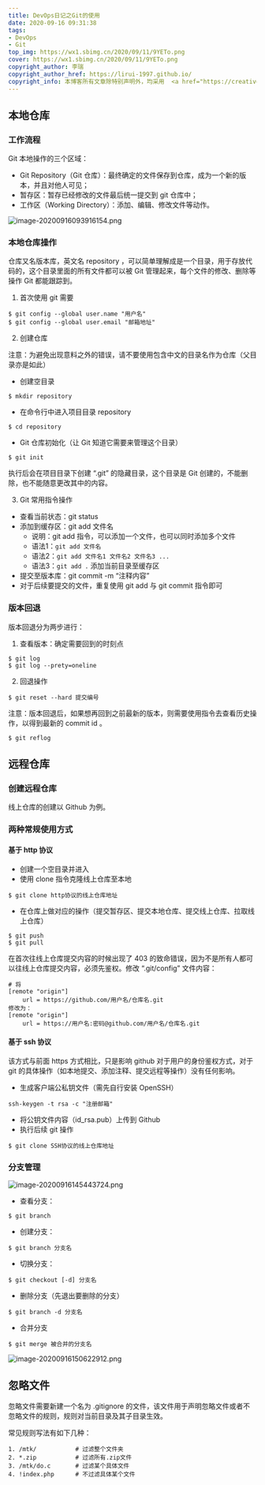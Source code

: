 ```yaml
---
title: DevOps日记之Git的使用
date: 2020-09-16 09:31:38
tags:
- DevOps
- Git
top_img: https://wx1.sbimg.cn/2020/09/11/9YETo.png
cover: https://wx1.sbimg.cn/2020/09/11/9YETo.png
copyright_author: 李瑞
copyright_author_href: https://lirui-1997.github.io/
copyright_info: 本博客所有文章除特别声明外，均采用  <a href="https://creativecommons.org/licenses/by-nc-sa/4.0/">CC BY-NC-SA 4.0 </a> 许可协议。转载请注明出处！
---
```


## 本地仓库

### 工作流程

Git 本地操作的三个区域：
- Git Repository（Git 仓库）：最终确定的文件保存到仓库，成为一个新的版本，并且对他人可见；
- 暂存区：暂存已经修改的文件最后统一提交到 git 仓库中；
- 工作区（Working Directory）：添加、编辑、修改文件等动作。

![image-20200916093916154.png](https://cdn.jsdelivr.net/gh/LiRui-1997/hexo/image/Git的使用/image-20200916093916154.png)

### 本地仓库操作

仓库又名版本库，英文名 repository ，可以简单理解成是一个目录，用于存放代码的，这个目录里面的所有文件都可以被 Git 管理起来，每个文件的修改、删除等操作 Git 都能跟踪到。

1. 首次使用 git 需要

```shell
$ git config --global user.name "用户名"
$ git config --global user.email "邮箱地址"
```

2. 创建仓库

注意：为避免出现意料之外的错误，请不要使用包含中文的目录名作为仓库（父目录亦是如此）

- 创建空目录

```shell
$ mkdir repository
```

- 在命令行中进入项目目录 repository

```shell
$ cd repository
```

- Git 仓库初始化（让 Git 知道它需要来管理这个目录）

```shell
$ git init
```
执行后会在项目目录下创建 “.git” 的隐藏目录，这个目录是 Git 创建的，不能删除，也不能随意更改其中的内容。

3. Git 常用指令操作

- 查看当前状态：git status
- 添加到缓存区：git add 文件名
	- 说明：git add 指令，可以添加一个文件，也可以同时添加多个文件
	- 语法1：```git add 文件名```
	- 语法2：```git add 文件名1 文件名2 文件名3 ...```
	- 语法3：```git add .```  添加当前目录至缓存区
- 提交至版本库：git commit -m “注释内容”
- 对于后续要提交的文件，重复使用 git add 与 git commit 指令即可

### 版本回退

版本回退分为两步进行：
1. 查看版本：确定需要回到的时刻点
```shell
$ git log
$ git log --prety=oneline
```
2. 回退操作
```shell
$ git reset --hard 提交编号
```
注意：版本回退后，如果想再回到之前最新的版本，则需要使用指令去查看历史操作，以得到最新的 commit id 。
```shell
$ git reflog
```

## 远程仓库

### 创建远程仓库

线上仓库的创建以 Github 为例。

### 两种常规使用方式

#### 基于 http 协议
- 创建一个空目录并进入
- 使用 clone 指令克隆线上仓库至本地

```shell
$ git clone http协议的线上仓库地址
```

- 在仓库上做对应的操作（提交暂存区、提交本地仓库、提交线上仓库、拉取线上仓库）

```shell
$ git push
$ git pull
```
在首次往线上仓库提交内容的时候出现了 403 的致命错误，因为不是所有人都可以往线上仓库提交内容，必须先鉴权。修改 “.git/config” 文件内容：
```
# 将
[remote "origin"]
	url = https://github.com/用户名/仓库名.git
修改为：
[remote "origin"]
	url = https://用户名:密码@github.com/用户名/仓库名.git
```

#### 基于 ssh 协议

该方式与前面 https 方式相比，只是影响 github 对于用户的身份鉴权方式，对于 git 的具体操作（如本地提交、添加注释、提交远程等操作）没有任何影响。

- 生成客户端公私钥文件（需先自行安装 OpenSSH）

```
ssh-keygen -t rsa -c "注册邮箱"
```

- 将公钥文件内容（id_rsa.pub）上传到 Github
- 执行后续 git 操作
```shell
$ git clone SSH协议的线上仓库地址
```

### 分支管理

![image-20200916145443724.png](https://cdn.jsdelivr.net/gh/LiRui-1997/hexo/image/Git的使用/image-20200916145443724.png)

- 查看分支：
```shell
$ git branch    
```

- 创建分支：
```shell
$ git branch 分支名  
```

- 切换分支：
```shell
$ git checkout [-d] 分支名  
```

- 删除分支（先退出要删除的分支）
```shell
$ git branch -d 分支名  
```

- 合并分支
```shell
$ git merge 被合并的分支名 
```

![image-20200916150622912.png](https://cdn.jsdelivr.net/gh/LiRui-1997/hexo/image/Git的使用/image-20200916150622912.png)

## 忽略文件

忽略文件需要新建一个名为 .gitignore 的文件，该文件用于声明忽略文件或者不忽略文件的规则，规则对当前目录及其子目录生效。

常见规则写法有如下几种：
```
1. /mtk/           # 过滤整个文件夹
2. *.zip           # 过滤所有.zip文件
3. /mtk/do.c       # 过滤某个具体文件
4. !index.php      # 不过滤具体某个文件
```
































